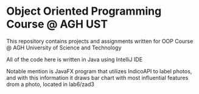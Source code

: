 # Object Oriented Programming Course @ AGH UST

This repository contains projects and assignments written for OOP Course @ AGH University of Science and Technology

All of the code here is written in Java using IntelliJ IDE

Notable mention is JavaFX program that utilizes IndicoAPI to label photos, and with this information it draws bar chart with most influential features drom a photo, located in lab6/zad3